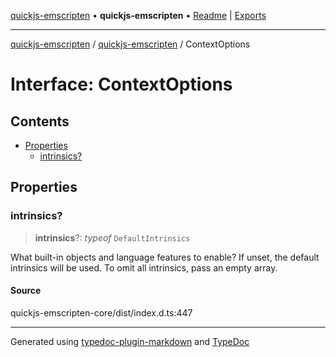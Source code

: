 [quickjs-emscripten](../../packages.md) • **quickjs-emscripten** • [Readme](../index.md) \| [Exports](../exports.md)

***

[quickjs-emscripten](../../packages.md) / [quickjs-emscripten](../exports.md) / ContextOptions

# Interface: ContextOptions

## Contents

- [Properties](ContextOptions.md#properties)
  - [intrinsics?](ContextOptions.md#intrinsics)

## Properties

### intrinsics?

> **intrinsics**?: *typeof* `DefaultIntrinsics`

What built-in objects and language features to enable?
If unset, the default intrinsics will be used.
To omit all intrinsics, pass an empty array.

#### Source

quickjs-emscripten-core/dist/index.d.ts:447

***

Generated using [typedoc-plugin-markdown](https://www.npmjs.com/package/typedoc-plugin-markdown) and [TypeDoc](https://typedoc.org/)
